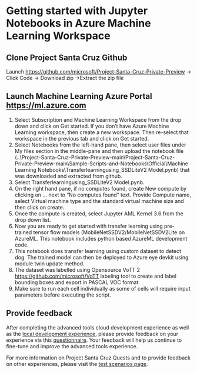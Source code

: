 # Getting started with Jupyter Notebooks in Azure Machine Learning Workspace
## Clone Project Santa Cruz Github
Launch https://github.com/microsoft/Project-Santa-Cruz-Private-Preview -> Click Code -> Download zip ->Extract the zip file
 
## Launch Machine Learning Azure Portal https://ml.azure.com 
1.	Select Subscription and Machine Learning Workspace from the drop down and click on Get started. If you don’t have Azure Machine Learning workspace, then create a new workspace. Then re-select that workspace in the previous tab and click on Get started. 
2.	Select Notebooks from the left-hand pane, then select user files under My files section in the middle-pane and then upload the notebook file (..\Project-Santa-Cruz-Private-Preview-main\Project-Santa-Cruz-Private-Preview-main\Sample-Scripts-and-Notebooks\Official\Machine Learning Notebooks\Transferlearningusing_SSDLiteV2 Model.pynb) that was downloaded and extracted from github. 
3.	Select Transferlearningusing_SSDLiteV2 Model.pynb.
4.	On the right hand pane, if no computes found, create New compute by clicking on … next to “No computes found” text. Provide Compute name, select Virtual machine type and the standard virtual machine size and then click on create. 
5.	Once the compute is created, select Jupyter AML Kernel 3.6 from the drop down list.
6.	Now you are ready to get started with transfer learning using pre-trained tensor flow models (MobileNetSSDV2/MobileNetSSDV2Lite on AzureML. This notebook includes python based AzureML development code.
7.	This notebook does transfer learning using custom dataset to detect dog. The trained model can then be deployed to Azure eye devkit using module twin update method. 
8.	The dataset was labelled using Opensource VoTT 2 https://github.com/microsoft/VoTT labeling tool to create and label bounding boxes and export in PASCAL VOC format. 
9.	Make sure to run each cell individually as some of cells will require input parameters before executing the script. 

## Provide feedback
After completing the advanced tools cloud development experience as well as the [local development experience](https://github.com/microsoft/Project-Santa-Cruz-Private-Preview/tree/main/Sample-Scripts-and-Notebooks/Official/MobileNetV2SSDL_TrainingonVSCodeIDE), please provide feedback on your experience via this [questionnaire](https://forms.office.com/Pages/ResponsePage.aspx?id=v4j5cvGGr0GRqy180BHbRzoJxrXKT0dEvfQyxsA0h8lUMzE0V0pCTFU4UUVSS0xTRUtNT0hZSEs1Ry4u). Your feedback will help us continue to fine-tune and improve the advanced tools experience.

For more information on Project Santa Cruz Quests and to provide feedback on other experiences, please visit the [test scenarios page](https://github.com/microsoft/Project-Santa-Cruz-Private-Preview/blob/main/user-guides/general/test-scenarios.md).
